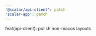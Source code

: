 ```yaml
---
'@scalar/api-client': patch
'scalar-app': patch
---
```


feat(api-client): polish non-macos layouts

